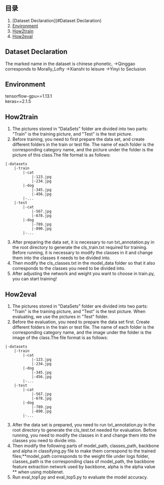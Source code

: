 
## 目录
1. [Dataset Declaration](#Dataset Declaration)
2. [Environment](#Environment)
3. [How2train](#How2train)
4. [How2eval](#How2eval)


## Dataset Declaration
The marked name in the dataset is chinese phonetic, 
->Qinggao corresponds to Morally_Lofty
->Xianshi to leisure
->Yinyi to Seclusion

## Environment
tensorflow-gpu==1.13.1   
keras==2.1.5   

## How2train
1. The pictures stored in "DataSets" folder are divided into two parts: "Train" is the training picture, and "Test" is the test picture. 
2. Before training, you need to first prepare the data set, and create different folders in the train or test file. The name of each folder is the corresponding category name, and the picture under the folder is the picture of this class.The file format is as follows:
```
|-datasets
    |-train
        |-cat
            |-123.jpg
            |-234.jpg
        |-dog
            |-345.jpg
            |-456.jpg
        |-...
    |-test
        |-cat
            |-567.jpg
            |-678.jpg
        |-dog
            |-789.jpg
            |-890.jpg
        |-...
```
3. After preparing the data set, it is necessary to run txt_annotation.py in the root directory to generate the cls_train.txt required for training. Before running, it is necessary to modify the classes in it and change them into the classes it needs to be divided into.   
4. Then modify the cls_classes.txt in the model_data folder so that it also corresponds to the classes you need to be divided into. 
5. After adjusting the network and weight you want to choose in train.py, you can start training!

## How2eval
1. The pictures stored in "DataSets" folder are divided into two parts: "Train" is the training picture, and "Test" is the test picture. When evaluating, we use the pictures in "Test" folder.  
2. Before the evaluation, you need to prepare the data set first. Create different folders in the train or test file. The name of each folder is the corresponding category name, and the image under the folder is the image of the class.The file format is as follows:
```
|-datasets
    |-train
        |-cat
            |-123.jpg
            |-234.jpg
        |-dog
            |-345.jpg
            |-456.jpg
        |-...
    |-test
        |-cat
            |-567.jpg
            |-678.jpg
        |-dog
            |-789.jpg
            |-890.jpg
        |-...
```
3. After the data set is prepared, you need to run txt_annotation.py in the root directory to generate the cls_test.txt needed for evaluation. Before running, you need to modify the classes in it and change them into the classes you need to divide into.   
4. Then modify the following parts of model_path, classes_path, backbone and alpha in classifying.py file to make them correspond to the trained files;**model_path corresponds to the weight file under logs folder, classes_path is the corresponding class of model_path, the backbone feature extraction network used by backbone, alpha is the alpha value ** when using mobilenet.
5. Run eval_top1.py and eval_top5.py to evaluate the model accuracy.
